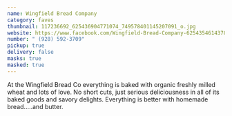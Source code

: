 ```yaml
---
name: Wingfield Bread Company
category: faves
thumbnail: 117236692_625436904771074_749578401145207091_o.jpg
website: https://www.facebook.com/Wingfield-Bread-Company-625435461437885/
number: " (928) 592-3709"
pickup: true
delivery: false
masks: true
masked: true
---
```

At the Wingfield Bread Co everything is baked with organic freshly milled wheat and lots of love. No short cuts, just serious deliciousness in all of its baked goods and savory delights. Everything is better with homemade bread.....and butter.